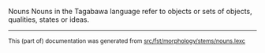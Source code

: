 Nouns
Nouns in the Tagabawa language refer to objects or sets of objects, qualities, states or ideas.

* * *

<small>This (part of) documentation was generated from [src/fst/morphology/stems/nouns.lexc](https://github.com/giellalt/lang-bgs/blob/main/src/fst/morphology/stems/nouns.lexc)</small>
